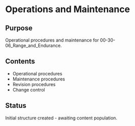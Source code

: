 # Operations and Maintenance

## Purpose
Operational procedures and maintenance for 00-30-06_Range_and_Endurance.

## Contents
- Operational procedures
- Maintenance procedures
- Revision procedures
- Change control

## Status
Initial structure created - awaiting content population.
